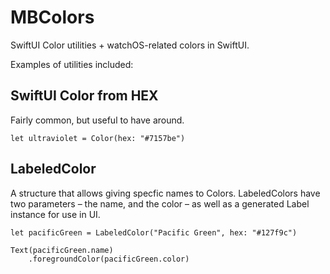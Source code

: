 # MBColors

SwiftUI Color utilities + watchOS-related colors in SwiftUI.

Examples of utilities included:

## SwiftUI Color from HEX

Fairly common, but useful to have around.

```
let ultraviolet = Color(hex: "#7157be")
```

## LabeledColor

A structure that allows giving specfic names to Colors. LabeledColors have two parameters – the name, and the color – as well as a generated Label instance for use in UI.

```
let pacificGreen = LabeledColor("Pacific Green", hex: "#127f9c")

Text(pacificGreen.name)
    .foregroundColor(pacificGreen.color)

```

